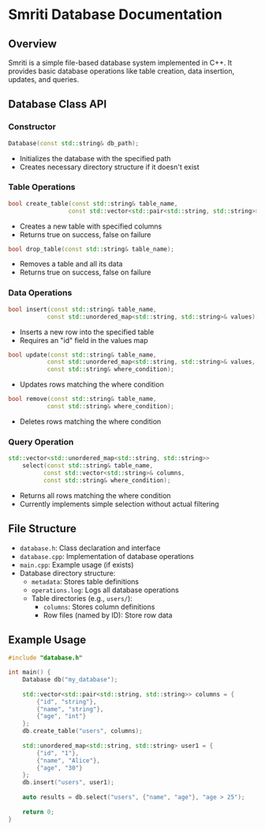 # Smriti Database Documentation

## Overview
Smriti is a simple file-based database system implemented in C++. It provides basic database operations like table creation, data insertion, updates, and queries.

## Database Class API

### Constructor
```cpp
Database(const std::string& db_path);
```
- Initializes the database with the specified path
- Creates necessary directory structure if it doesn't exist

### Table Operations
```cpp
bool create_table(const std::string& table_name, 
                 const std::vector<std::pair<std::string, std::string>>& columns);
```
- Creates a new table with specified columns
- Returns true on success, false on failure

```cpp
bool drop_table(const std::string& table_name);
```
- Removes a table and all its data
- Returns true on success, false on failure

### Data Operations
```cpp
bool insert(const std::string& table_name, 
           const std::unordered_map<std::string, std::string>& values);
```
- Inserts a new row into the specified table
- Requires an "id" field in the values map

```cpp
bool update(const std::string& table_name, 
           const std::unordered_map<std::string, std::string>& values, 
           const std::string& where_condition);
```
- Updates rows matching the where condition

```cpp
bool remove(const std::string& table_name, 
           const std::string& where_condition);
```
- Deletes rows matching the where condition

### Query Operation
```cpp
std::vector<std::unordered_map<std::string, std::string>> 
    select(const std::string& table_name, 
          const std::vector<std::string>& columns, 
          const std::string& where_condition);
```
- Returns all rows matching the where condition
- Currently implements simple selection without actual filtering

## File Structure
- `database.h`: Class declaration and interface
- `database.cpp`: Implementation of database operations
- `main.cpp`: Example usage (if exists)
- Database directory structure:
  - `metadata`: Stores table definitions
  - `operations.log`: Logs all database operations
  - Table directories (e.g., `users/`):
    - `columns`: Stores column definitions
    - Row files (named by ID): Store row data

## Example Usage
```cpp
#include "database.h"

int main() {
    Database db("my_database");
    
    std::vector<std::pair<std::string, std::string>> columns = {
        {"id", "string"},
        {"name", "string"},
        {"age", "int"}
    };
    db.create_table("users", columns);
    
    std::unordered_map<std::string, std::string> user1 = {
        {"id", "1"},
        {"name", "Alice"},
        {"age", "30"}
    };
    db.insert("users", user1);
    
    auto results = db.select("users", {"name", "age"}, "age > 25");
    
    return 0;
}
```